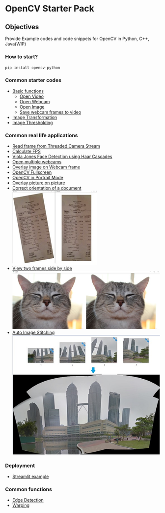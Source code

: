 # OpenCV Starter Pack

## Objectives
Provide Example codes and code snippets for OpenCV in Python, C++, Java(WIP)

### How to start?
`pip install opencv-python`

### Common starter codes
- [Basic functions](python/basic)
    - [Open Video](python/basic/open_video.py)
    - [Open Webcam](python/basic/open_webcam.py)
    - [Open Image](python/basic/open_image.py)
    - [Save webcam frames to video](python/basic/video_writer.py)
- [Image Transformation](python/examples/transformation)
- [Image Thresholding](python/basic/threshold_image.py)

### Common real life applications
- [Read frame from Threaded Camera Stream](python/examples/threadedVideoCapture)
- [Calculate FPS](python/basic/calculate_FPS.py)
- [Viola Jones Face Detection using Haar Cascades](python/examples/face-detection)
- [Open multiple webcams](python/examples/multi-threading/open_multiWebcam.py)
- [Overlay image on Webcam frame](python/examples/overlay_camera)
- [OpenCV Fullscreen](python/basic/open_fullscreen.py)
- [OpenCV in Portrait Mode](python/basic/potrait.py)
- [Overlay picture on picture](python/basic/overlay.py)
- [Correct orientation of a document](python/examples/deskew-document)  
[![Deskew a document](assets/deskew.jpg)](python/examples/deskew-document/deskew.py)
- [View two frames side by side](python/basic/hstack.py)  
[![View frames side by side](assets/hstack.jpg)](python/basic/hstack.py)
- [Auto Image Stitching](python/examples/image_stitching/)  
[![Image Stitching](assets/stitching.jpg)](python/examples/image_stitching/stitching.py)

### Deployment 
- [Streamlit example](python/deployment/streamlit/)  

### Common functions
- [Edge Detection](python/examples/edge-detection)  
- [Warping](python/examples/transformation)  

